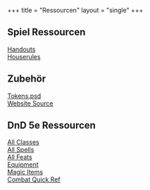+++
title = "Ressourcen"
layout = "single"
+++
  
## Spiel Ressourcen
[Handouts](https://cloud.sergeantbiggs.net/s/33SMf6EkD7igtKX)  
[Houserules](https://cryptpad.fr/code/#/2/code/edit/9ibWQzMj-n9NDYoN-QPviGDM/)

## Zubehör
[Tokens.psd](/documents/tokens.psd)  
[Website Source](https://github.com/kangukangu/kangukangu.github.io/tree/leshi/)

## DnD 5e Ressourcen
[All Classes](https://www.dndbeyond.com/classes)  
[All Spells](https://www.dndbeyond.com/spells)  
[All Feats](https://www.dndbeyond.com/feats)  
[Equipment](https://www.dndbeyond.com/equipment)  
[Magic Items](https://www.dndbeyond.com/magic-items)  
[Combat Quick Ref](https://crobi.github.io/dnd5e-quickref/preview/quickref.html)